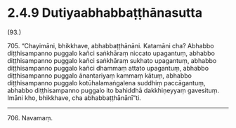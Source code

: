 # 2.4.9 Dutiyaabhabbaṭṭhānasutta

(93.)

705\. “Chayimāni, bhikkhave, abhabbaṭṭhānāni. Katamāni cha? Abhabbo diṭṭhisampanno puggalo kañci saṅkhāraṃ niccato upagantuṃ, abhabbo diṭṭhisampanno puggalo kañci saṅkhāraṃ sukhato upagantuṃ, abhabbo diṭṭhisampanno puggalo kañci dhammaṃ attato upagantuṃ, abhabbo diṭṭhisampanno puggalo ānantariyaṃ kammaṃ kātuṃ, abhabbo diṭṭhisampanno puggalo kotūhalamaṅgalena suddhiṃ paccāgantuṃ, abhabbo diṭṭhisampanno puggalo ito bahiddhā dakkhiṇeyyaṃ gavesituṃ. Imāni kho, bhikkhave, cha abhabbaṭṭhānānī”ti.

---

706\. Navamaṃ.
